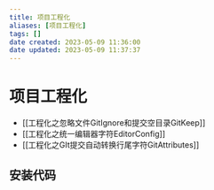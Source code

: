 ```yaml
---
title: 项目工程化
aliases: [项目工程化]
tags: []
date created: 2023-05-09 11:36:00
date updated: 2023-05-09 11:37:37
---
```


# 项目工程化

- [[工程化之忽略文件GitIgnore和提交空目录GitKeep]]
- [[工程化之统一编辑器字符EditorConfig]]
- [[工程化之GIt提交自动转换行尾字符GitAttributes]]

## 安装代码
